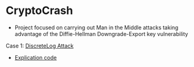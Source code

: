 # CryptoCrash

- Project focused on carrying out Man in the Middle attacks taking advantage of the Diffie-Hellman Downgrade-Export key vulnerability

Case 1: [DiscreteLog Attack](https://github.com/JoseVazquez101/CryptoCrash/blob/main/Files/DiscreteLog_attack.py)
  - [Explication code](https://github.com/JoseVazquez101/CryptoCrash/blob/main/Files/Explication.md)

